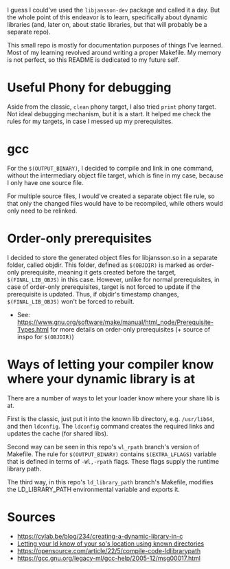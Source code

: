 I guess I could've used the `libjansson-dev` package and called it a day. But the whole point of this endeavor is to learn, specifically about dynamic libraries (and, later on, about static libraries, but that will probably be a separate repo).

This small repo is mostly for documentation purposes of things I've learned. Most of my learning revolved around writing a proper Makefile. My memory is not perfect, so this README is dedicated to my future self.

# Useful Phony for debugging
Aside from the classic, `clean` phony target, I also tried `print` phony target. Not ideal debugging mechanism, but it is a start. It helped me check the rules for my targets, in case I messed up my prerequisites.

# gcc
For the `$(OUTPUT_BINARY)`, I decided to compile and link in one command, without the intermediary object file target, which is fine in my case, because I only have one source file.

For multiple source files, I would've created a separate object file rule, so that only the changed files would have to be recompiled, while others would only need to be relinked.

# Order-only prerequisites
I decided to store the generated object files for libjansson.so in a separate folder, called objdir. This folder, defined as `$(OBJDIR)` is marked as order-only prerequisite, meaning it gets created before the target, `$(FINAL_LIB_OBJS)` in this case. However, unlike for normal prerequisites, in case of order-only prerequisites, target is not forced to update if the prerequisite is updated. Thus, if objdir's timestamp changes, `$(FINAL_LIB_OBJS)` won't be forced to rebuilt.
- See: https://www.gnu.org/software/make/manual/html_node/Prerequisite-Types.html for more details on order-only prerequisites (+ source of inspo for `$(OBJDIR)`)


# Ways of letting your compiler know where your dynamic library is at
There are a number of ways to let your loader know where your share lib is at.

First is the classic, just put it into the known lib directory, e.g. `/usr/lib64`, and then `ldconfig`. The `ldconfig` command creates the required links and updates the cache (for shared libs).

Second way can be seen in this repo's `wl_rpath`  branch's version of Makefile. The rule for `$(OUTPUT_BINARY)` contains `$(EXTRA_LFLAGS)` variable that is defined in terms of `-Wl,-rpath` flags. These flags supply the runtime library path.

The third way, in this repo's `ld_library_path` branch's Makefile, modifies the LD_LIBRARY_PATH environmental variable and exports it.



# Sources
- https://cylab.be/blog/234/creating-a-dynamic-library-in-c
- [Letting your ld know of your so's location using known directories](https://opensource.com/article/22/5/dynamic-linking-modular-libraries-linux)
- https://opensource.com/article/22/5/compile-code-ldlibrarypath
- https://gcc.gnu.org/legacy-ml/gcc-help/2005-12/msg00017.html


